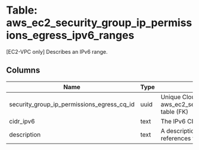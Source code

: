 
# Table: aws_ec2_security_group_ip_permissions_egress_ipv6_ranges
[EC2-VPC only] Describes an IPv6 range.
## Columns
| Name        | Type           | Description  |
| ------------- | ------------- | -----  |
|security_group_ip_permissions_egress_cq_id|uuid|Unique CloudQuery ID of aws_ec2_security_group_ip_permissions_egresses table (FK)|
|cidr_ipv6|text|The IPv6 CIDR range.|
|description|text|A description for the security group rule that references this IPv6 address range.|
